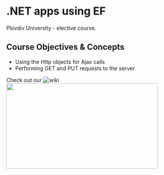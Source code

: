 # .NET apps using EF
Plovdiv University - elective course. 

## Course Objectives & Concepts

* Using the Http objects for Ajax calls
* Performing GET and PUT requests to the server

Check out our  ![wiki](https://raw.githubusercontent.com/BaiGanio/PU-DB-Apps-With-EF/master/repo-images/BG%20Wiki.png)
<img height="225" width="400" src="https://raw.githubusercontent.com/BaiGanio/PU-DB-Apps-With-EF/master/repo-images/BG%20Wiki.png" border="0" />
    
